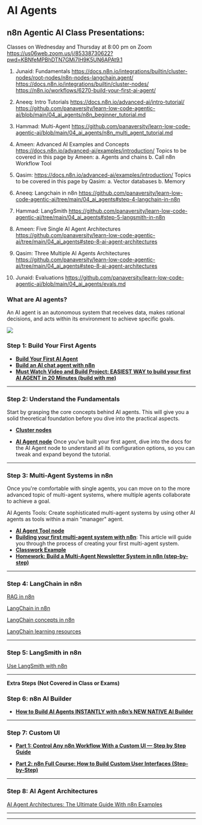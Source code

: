 # AI Agents

## n8n Agentic AI Class Presentations:

Classes on Wednesday and Thursday at 8:00 pm on Zoom
https://us06web.zoom.us/j/85338730622?pwd=KBNfeMPBhDTN7GMi7lH9K5UN6APAt9.1

1. Junaid: Fundamentals
https://docs.n8n.io/integrations/builtin/cluster-nodes/root-nodes/n8n-nodes-langchain.agent/
https://docs.n8n.io/integrations/builtin/cluster-nodes/
https://n8n.io/workflows/6270-build-your-first-ai-agent/

2. Aneeq: Intro Tutorials 
https://docs.n8n.io/advanced-ai/intro-tutorial/
https://github.com/panaversity/learn-low-code-agentic-ai/blob/main/04_ai_agents/n8n_beginner_tutorial.md

3. Hammad: Multi-Agent
https://github.com/panaversity/learn-low-code-agentic-ai/blob/main/04_ai_agents/n8n_multi_agent_tutorial.md

4. Ameen: Advanced AI Examples and Concepts
https://docs.n8n.io/advanced-ai/examples/introduction/
Topics to be covered in this page by Ameen: 
a. Agents and chains
b. Call n8n Workflow Tool

5. Qasim:
https://docs.n8n.io/advanced-ai/examples/introduction/
Topics to be covered in this page by Qasim: 
a. Vector databases
b. Memory

6. Aneeq: Langchain in n8n
https://github.com/panaversity/learn-low-code-agentic-ai/tree/main/04_ai_agents#step-4-langchain-in-n8n

7. Hammad: LangSmith
https://github.com/panaversity/learn-low-code-agentic-ai/tree/main/04_ai_agents#step-5-langsmith-in-n8n

8. Ameen: Five Single AI Agent Architectures
https://github.com/panaversity/learn-low-code-agentic-ai/tree/main/04_ai_agents#step-8-ai-agent-architectures

9. Qasim: Three Multiple AI Agents Architectures
https://github.com/panaversity/learn-low-code-agentic-ai/tree/main/04_ai_agents#step-8-ai-agent-architectures

10. Junaid: Evaluations
https://github.com/panaversity/learn-low-code-agentic-ai/blob/main/04_ai_agents/evals.md


### What are AI agents?
An AI agent is an autonomous system that receives data, makes rational decisions, and acts within its environment to achieve specific goals.

![](easy.jpg)

### **Step 1: Build Your First Agents**

* **[Build Your First AI Agent](https://n8n.io/workflows/6270-build-your-first-ai-agent/)**
* **[Build an AI chat agent with n8n](https://docs.n8n.io/advanced-ai/intro-tutorial/)**
* **[Must Watch Video and Build Project: EASIEST WAY to build your first AI AGENT in 20 Minutes (build with me)](https://github.com/panaversity/learn-n8n-agentic-ai/blob/main/04_ai_agents/n8n_beginner_tutorial.md)**

***

### **Step 2: Understand the Fundamentals**

Start by grasping the core concepts behind AI agents. This will give you a solid theoretical foundation before you dive into the practical aspects.

* **[Cluster nodes](https://docs.n8n.io/integrations/builtin/cluster-nodes/)**

* **[AI Agent node](https://docs.n8n.io/integrations/builtin/cluster-nodes/root-nodes/n8n-nodes-langchain.agent/)**
Once you’ve built your first agent, dive into the docs for the AI Agent node to understand all its configuration options, so you can tweak and expand beyond the tutorial.

***

### **Step 3: Multi-Agent Systems in n8n**

Once you're comfortable with single agents, you can move on to the more advanced topic of multi-agent systems, where multiple agents collaborate to achieve a goal.

AI Agents Tools: Create sophisticated multi-agent systems by using other AI agents as tools within a main "manager" agent.

* **[AI Agent Tool node](https://docs.n8n.io/integrations/builtin/cluster-nodes/sub-nodes/n8n-nodes-langchain.toolaiagent/)**
* **[Building your first multi-agent system with n8n](https://medium.com/mitb-for-all/building-your-first-multi-agent-system-with-n8n-0c959d7139a1)**: This article will guide you through the process of creating your first multi-agent system.
* **[Classwork Example](https://github.com/panaversity/learn-n8n-agentic-ai/blob/main/04_ai_agents/multi_agent_project.md)**
* **[Homework: Build a Multi-Agent Newsletter System in n8n (step-by-step)](https://github.com/panaversity/learn-n8n-agentic-ai/blob/main/04_ai_agents/n8n_multi_agent_tutorial.md)**



***

### **Step 4: LangChain in n8n**

[RAG in n8n](https://docs.n8n.io/advanced-ai/rag-in-n8n/)

[LangChain in n8n](https://docs.n8n.io/advanced-ai/langchain/overview/)

[LangChain concepts in n8n](https://docs.n8n.io/advanced-ai/langchain/langchain-n8n/)

[LangChain learning resources](https://docs.n8n.io/advanced-ai/langchain/langchain-learning-resources/)

***

### **Step 5: LangSmith in n8n**

[Use LangSmith with n8n](https://docs.n8n.io/advanced-ai/langchain/langsmith/)

***

**Extra Steps (Not Covered in Class or Exams)**

### **Step 6: n8n AI Builder**

* **[How to Build AI Agents INSTANTLY with n8n’s NEW NATIVE AI Builder](https://www.youtube.com/watch?v=erSlRlwpr-g)**

***

### **Step 7: Custom UI**

* **[Part 1: Control Any n8n Workflow With a Custom UI — Step by Step Guide](https://www.youtube.com/watch?v=9Po584wKXAM)**

* **[Part 2: n8n Full Course: How to Build Custom User Interfaces (Step-by-Step)](https://www.youtube.com/watch?v=3hvNCeWDdKQ)**


***


### **Step 8: AI Agent Architectures**

[AI Agent Architectures: The Ultimate Guide With n8n Examples](https://www.productcompass.pm/p/ai-agent-architectures)

***



---




